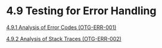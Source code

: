 # 4.9 Testing for Error Handling

[4.9.1 Analysis of Error Codes (OTG-ERR-001)](4.9.1_Testing_for_Error_Code_OTG-ERR-001.md)

[4.9.2 Analysis of Stack Traces (OTG-ERR-002)](4.9.2_Testing_for_Stack_Traces_OTG-ERR-002.md)
